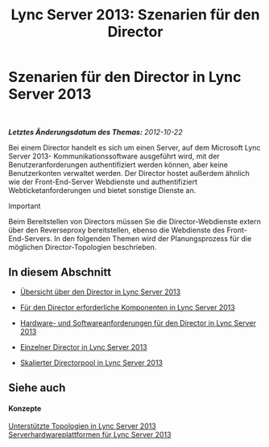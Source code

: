 ﻿---
title: 'Lync Server 2013: Szenarien für den Director'
TOCTitle: Szenarien für den Director
ms:assetid: d2cf384a-0860-4779-80ce-cba2543be322
ms:mtpsurl: https://technet.microsoft.com/de-de/library/Gg398908(v=OCS.15)
ms:contentKeyID: 49295497
ms.date: 07/20/2017
mtps_version: v=OCS.15
ms.translationtype: HT
---

# Szenarien für den Director in Lync Server 2013

 

_**Letztes Änderungsdatum des Themas:** 2012-10-22_

Bei einem Director handelt es sich um einen Server, auf dem Microsoft Lync Server 2013- Kommunikationssoftware ausgeführt wird, mit der Benutzeranforderungen authentifiziert werden können, aber keine Benutzerkonten verwaltet werden. Der Director hostet außerdem ähnlich wie der Front-End-Server Webdienste und authentifiziert Webticketanforderungen und bietet sonstige Dienste an.


> [!IMPORTANT]
> Beim Bereitstellen von Directors müssen Sie die Director-Webdienste extern über den Reverseproxy bereitstellen, ebenso die Webdienste des Front-End-Servers. In den folgenden Themen wird der Planungsprozess für die möglichen Director-Topologien beschrieben.



## In diesem Abschnitt

  - [Übersicht über den Director in Lync Server 2013](lync-server-2013-overview-of-the-director.md)

  - [Für den Director erforderliche Komponenten in Lync Server 2013](lync-server-2013-components-required-for-the-director.md)

  - [Hardware- und Softwareanforderungen für den Director in Lync Server 2013](lync-server-2013-hardware-and-software-requirements-for-the-director.md)

  - [Einzelner Director in Lync Server 2013](lync-server-2013-single-director.md)

  - [Skalierter Directorpool in Lync Server 2013](lync-server-2013-scaled-director-pool.md)

## Siehe auch

#### Konzepte

[Unterstützte Topologien in Lync Server 2013](lync-server-2013-supported-topologies.md)  
[Serverhardwareplattformen für Lync Server 2013](lync-server-2013-server-hardware-platforms.md)

